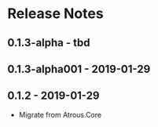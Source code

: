 ﻿# Release Notes

## 0.1.3-alpha - tbd

## 0.1.3-alpha001 - 2019-01-29

## 0.1.2 - 2019-01-29
* Migrate from Atrous.Core
